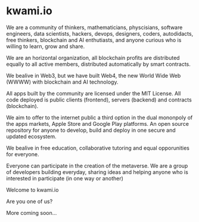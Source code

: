 # kwami.io

We are a community of thinkers, mathematicians, physcisians, software engineers, data scientists, hackers, devops, designers, coders, autodidacts, free thinkers, blockchain and AI enthutiasts, and anyone curious who is willing to learn, grow and share.

We are an horizontal organization, all blockchain profits are distributed equally to all active members, distributed automatically by smart contracts.

We bealive in Web3, but we have built Web4, the new World Wide Web (WWWW) with blockchain and AI technology.

All apps built by the community are licensed under the MIT License. All code deployed is public clients (frontend), servers (backend) and contracts (blockchain).

We aim to offer to the internet public a third option in the dual mononpoly of the apps markets, Apple Store and Google Play platforms. An open source repository for anyone to develop, build and deploy in one secure and updated ecosystem.

We bealive in free education, collaborative tutoring and equal opporunities for everyone.

Everyone can participate in the creation of the metaverse. We are a group of developers building everyday, sharing ideas and helping anyone who is interested in participate (in one way or another)

Welcome to kwami.io

Are you one of us?

More coming soon...
